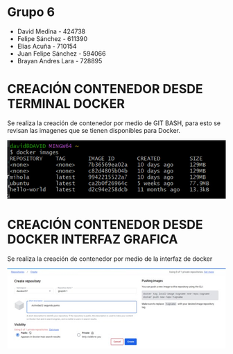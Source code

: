 # Grupo 6

- David Medina - 424738
- Felipe Sánchez - 611390
- Elias Acuña - 710154
- Juan Felipe Sánchez - 594066
- Brayan Andres Lara - 728895



# CREACIÓN CONTENEDOR DESDE TERMINAL DOCKER

Se realiza la creación de contenedor por medio de GIT BASH, para esto se revisan las imagenes que se tienen disponibles para Docker.

![Imagen_1](https://github.com/jaiderospina/DEVSECOPS2024/blob/8c4ad2655d1b4d6572fc4cd117378355253a3edf/TAREA_2/GRUPO_6/Imagenes/Imagen1.jpg)

# CREACIÓN CONTENEDOR DESDE DOCKER INTERFAZ GRAFICA

Se realiza la creación de contenedor por medio de la interfaz de docker

![IMAGEN 2](https://github.com/jaiderospina/DEVSECOPS2024/raw/main/TAREA_2/GRUPO_6/Imagenes/I2.jpeg)
